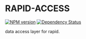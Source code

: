 RAPID-ACCESS
====

[![NPM version](https://badge.fury.io/js/rapid-access.svg)](http://badge.fury.io/js/rapid-access)
[![Dependency Status](https://david-dm.org/clouda-team/rapid-access.svg)](https://david-dm.org/clouda-team/rapid-access)


data access layer for rapid.

